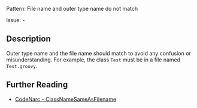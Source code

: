 Pattern: File name and outer type name do not match

Issue: -

## Description

Outer type name and the file name should match to avoid any confusion or misunderstanding. For example, the class `Test` must be in a file named `Test.groovy`.

## Further Reading

* [CodeNarc - ClassNameSameAsFilename](http://codenarc.sourceforge.net/codenarc-rules-naming.html#ClassNameSameAsFilename)